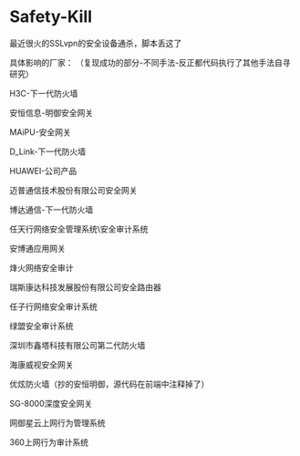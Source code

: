 # Safety-Kill
最近很火的SSLvpn的安全设备通杀，脚本丢这了

具体影响的厂家：
（复现成功的部分-不同手法-反正都代码执行了其他手法自寻研究）

H3C-下一代防火墙

安恒信息-明御安全网关

MAiPU-安全网关

D_Link-下一代防火墙

HUAWEI-公司产品

迈普通信技术股份有限公司安全网关

博达通信-下一代防火墙

任天行网络安全管理系统\安全审计系统

安博通应用网关

烽火网络安全审计

瑞斯康达科技发展股份有限公司安全路由器

任子行网络安全审计系统

绿盟安全审计系统

深圳市鑫塔科技有限公司第二代防火墙

海康威视安全网关

优炫防火墙（抄的安恒明御，源代码在前端中注释掉了）

SG-8000深度安全网关

网御星云上网行为管理系统

360上网行为审计系统

